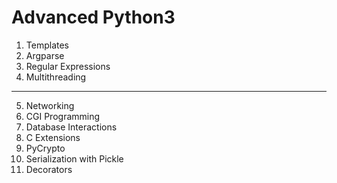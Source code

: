 # Advanced Python3

1. Templates
2. Argparse
3. Regular Expressions
4. Multithreading
----
5. Networking
6. CGI Programming
7. Database Interactions
8. C Extensions
9. PyCrypto
10. Serialization with Pickle
11. Decorators